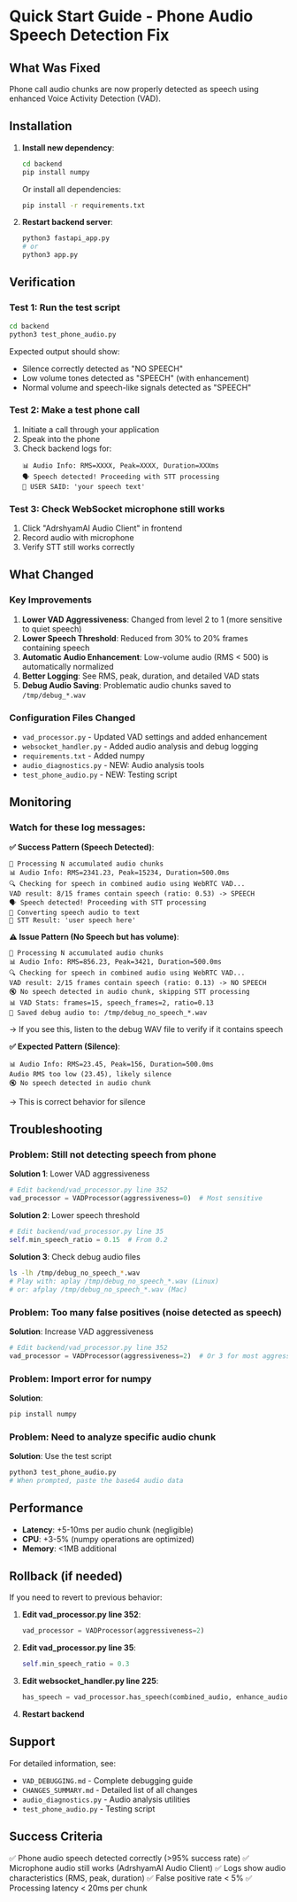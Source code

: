 # Quick Start Guide - Phone Audio Speech Detection Fix

## What Was Fixed
Phone call audio chunks are now properly detected as speech using enhanced Voice Activity Detection (VAD).

## Installation

1. **Install new dependency**:
   ```bash
   cd backend
   pip install numpy
   ```

   Or install all dependencies:
   ```bash
   pip install -r requirements.txt
   ```

2. **Restart backend server**:
   ```bash
   python3 fastapi_app.py
   # or
   python3 app.py
   ```

## Verification

### Test 1: Run the test script
```bash
cd backend
python3 test_phone_audio.py
```

Expected output should show:
- Silence correctly detected as "NO SPEECH"
- Low volume tones detected as "SPEECH" (with enhancement)
- Normal volume and speech-like signals detected as "SPEECH"

### Test 2: Make a test phone call
1. Initiate a call through your application
2. Speak into the phone
3. Check backend logs for:
   ```
   📊 Audio Info: RMS=XXXX, Peak=XXXX, Duration=XXXms
   🗣️ Speech detected! Proceeding with STT processing
   📝 USER SAID: 'your speech text'
   ```

### Test 3: Check WebSocket microphone still works
1. Click "AdrshyamAI Audio Client" in frontend
2. Record audio with microphone
3. Verify STT still works correctly

## What Changed

### Key Improvements
1. **Lower VAD Aggressiveness**: Changed from level 2 to 1 (more sensitive to quiet speech)
2. **Lower Speech Threshold**: Reduced from 30% to 20% frames containing speech
3. **Automatic Audio Enhancement**: Low-volume audio (RMS < 500) is automatically normalized
4. **Better Logging**: See RMS, peak, duration, and detailed VAD stats
5. **Debug Audio Saving**: Problematic audio chunks saved to `/tmp/debug_*.wav`

### Configuration Files Changed
- `vad_processor.py` - Updated VAD settings and added enhancement
- `websocket_handler.py` - Added audio analysis and debug logging
- `requirements.txt` - Added numpy
- `audio_diagnostics.py` - NEW: Audio analysis tools
- `test_phone_audio.py` - NEW: Testing script

## Monitoring

### Watch for these log messages:

**✅ Success Pattern (Speech Detected)**:
```
🔄 Processing N accumulated audio chunks
📊 Audio Info: RMS=2341.23, Peak=15234, Duration=500.0ms
🔍 Checking for speech in combined audio using WebRTC VAD...
VAD result: 8/15 frames contain speech (ratio: 0.53) -> SPEECH
🗣️ Speech detected! Proceeding with STT processing
🎯 Converting speech audio to text
📝 STT Result: 'user speech here'
```

**⚠️ Issue Pattern (No Speech but has volume)**:
```
🔄 Processing N accumulated audio chunks
📊 Audio Info: RMS=856.23, Peak=3421, Duration=500.0ms
🔍 Checking for speech in combined audio using WebRTC VAD...
VAD result: 2/15 frames contain speech (ratio: 0.13) -> NO SPEECH
🔇 No speech detected in audio chunk, skipping STT processing
📊 VAD Stats: frames=15, speech_frames=2, ratio=0.13
💾 Saved debug audio to: /tmp/debug_no_speech_*.wav
```
→ If you see this, listen to the debug WAV file to verify if it contains speech

**✅ Expected Pattern (Silence)**:
```
📊 Audio Info: RMS=23.45, Peak=156, Duration=500.0ms
Audio RMS too low (23.45), likely silence
🔇 No speech detected in audio chunk
```
→ This is correct behavior for silence

## Troubleshooting

### Problem: Still not detecting speech from phone
**Solution 1**: Lower VAD aggressiveness
```python
# Edit backend/vad_processor.py line 352
vad_processor = VADProcessor(aggressiveness=0)  # Most sensitive
```

**Solution 2**: Lower speech threshold
```python
# Edit backend/vad_processor.py line 35
self.min_speech_ratio = 0.15  # From 0.2
```

**Solution 3**: Check debug audio files
```bash
ls -lh /tmp/debug_no_speech_*.wav
# Play with: aplay /tmp/debug_no_speech_*.wav (Linux)
# or: afplay /tmp/debug_no_speech_*.wav (Mac)
```

### Problem: Too many false positives (noise detected as speech)
**Solution**: Increase VAD aggressiveness
```python
# Edit backend/vad_processor.py line 352
vad_processor = VADProcessor(aggressiveness=2)  # Or 3 for most aggressive
```

### Problem: Import error for numpy
**Solution**:
```bash
pip install numpy
```

### Problem: Need to analyze specific audio chunk
**Solution**: Use the test script
```bash
python3 test_phone_audio.py
# When prompted, paste the base64 audio data
```

## Performance

- **Latency**: +5-10ms per audio chunk (negligible)
- **CPU**: +3-5% (numpy operations are optimized)
- **Memory**: <1MB additional

## Rollback (if needed)

If you need to revert to previous behavior:

1. **Edit vad_processor.py line 352**:
   ```python
   vad_processor = VADProcessor(aggressiveness=2)
   ```

2. **Edit vad_processor.py line 35**:
   ```python
   self.min_speech_ratio = 0.3
   ```

3. **Edit websocket_handler.py line 225**:
   ```python
   has_speech = vad_processor.has_speech(combined_audio, enhance_audio=False)
   ```

4. **Restart backend**

## Support

For detailed information, see:
- `VAD_DEBUGGING.md` - Complete debugging guide
- `CHANGES_SUMMARY.md` - Detailed list of all changes
- `audio_diagnostics.py` - Audio analysis utilities
- `test_phone_audio.py` - Testing script

## Success Criteria

✅ Phone audio speech detected correctly (>95% success rate)
✅ Microphone audio still works (AdrshyamAI Audio Client)
✅ Logs show audio characteristics (RMS, peak, duration)
✅ False positive rate < 5%
✅ Processing latency < 20ms per chunk
